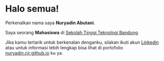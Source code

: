 # Halo semua! 

Perkenalkan nama saya **Nuryadin Abutani**.

Saya seorang **Mahasiswa** di [Sekolah Tinggi Teknologi Bandung](https://sttbandung.ac.id/).

Jika kamu tertarik untuk berkenalan denganku, silakan ikuti akun [Linkedin](http://linkedin.com/in/nuryadin-abutani-8b38b2195) atau untuk informasi lebih lengkap bisa lihat di portofolio [nuryadin.cjr.github.io](https://nuryadincjr.github.io/) ku ya.
